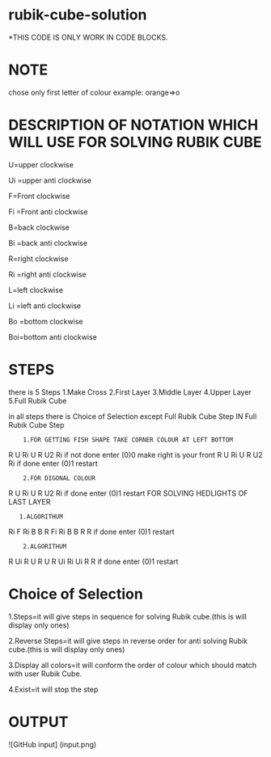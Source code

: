# rubik-cube-solution
*THIS CODE IS ONLY WORK IN CODE BLOCKS.

# NOTE
chose only first letter of colour example: orange=>o

# DESCRIPTION OF NOTATION WHICH WILL USE FOR SOLVING RUBIK CUBE

U=upper clockwise    

Ui =upper anti clockwise

F=Front clockwise

Fi =Front anti clockwise

B=back clockwise

Bi =back anti clockwise

R=right clockwise

Ri =right anti clockwise

L=left clockwise

Li =left anti clockwise

Bo =bottom clockwise 

Boi=bottom  anti clockwise

# STEPS
there is 5 Steps 
1.Make Cross
2.First Layer
3.Middle Layer 
4.Upper Layer
5.Full Rubik Cube

in all steps there is Choice of Selection except Full Rubik Cube Step
IN Full Rubik Cube Step

        1.FOR GETTING FISH SHAPE TAKE CORNER COLOUR AT LEFT BOTTOM
R U Ri U R U2 Ri
if not done enter (0)0
make right is your front
R U Ri U R U2 Ri
if done enter (0)1
restart

        2.FOR DIGONAL COLOUR
R U Ri U R U2 Ri
if done enter (0)1
restart
FOR SOLVING HEDLIGHTS OF LAST LAYER
       
       1.ALGORITHUM
Ri F Ri B B R Fi Ri B B R R
if done enter (0)1
restart

        2.ALGORITHUM
R Ui R U R U R Ui Ri Ui R R
if done enter (0)1
restart

# Choice of Selection 
1.Steps=it will give steps in sequence for solving Rubik cube.(this is will display only ones)
 
2.Reverse Steps=it will give steps in reverse order for anti solving Rubik cube.(this is will display only ones)

3.Display all colors=it will conform the order of colour which should match with user Rubik Cube.

4.Exist=it will stop the step

# OUTPUT
![GitHub input] (input.png)

